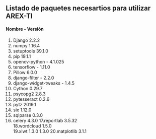 ## Listado de paquetes necesartios para utilizar AREX-TI

#### Nombre - Versión
1. Django       2.2.2
2. numpy        1.16.4
3. setuptools   39.1.0
4. pip          19.1.1
5. opencv-python - 4.1.025
6. tensorflow - 1.11.0
7. Pillow       6.0.0	
8. django-filter - 2.2.0	
9. django-widget-tweaks - 1.4.5	
10. Cython	    0.29.7
11. psycopg2	2.8.3	
12. pytesseract	0.2.6	
13. pytz	    2019.1	
14. six	        1.12.0	
15. sqlparse	0.3.0	
16. celery 4.3.0
17.reportlab	3.5.32	
18.wordcloud	1.5.0	
19.xlwt	1.3.0	1.3.0
20.matplotlib	3.1.1
